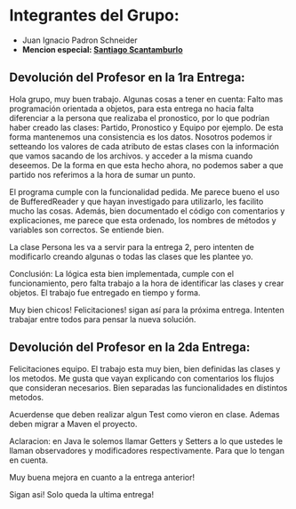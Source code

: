 # Integrantes del Grupo:
- Juan Ignacio Padron Schneider
- **Mencion especial: [Santiago Scantamburlo](https://github.com/santiagoScantamburlo)**

## Devolución del Profesor en la 1ra Entrega:

Hola grupo, muy buen trabajo.
Algunas cosas a tener en cuenta:
Falto mas programación orientada a objetos, para esta entrega no hacia falta diferenciar a la persona que realizaba el pronostico, por lo que podrían haber creado las clases: Partido, Pronostico y Equipo por ejemplo. De esta forma mantenemos una consistencia es los datos. Nosotros podemos ir setteando los valores de cada atributo de estas clases con la información que vamos sacando de los archivos. y acceder a la misma cuando deseemos. De la forma en que esta hecho ahora, no podemos saber a que partido nos referimos a la hora de sumar un punto.

El programa cumple con la funcionalidad pedida. Me parece bueno el uso de BufferedReader y que hayan investigado para utilizarlo, les facilito mucho las cosas.
Además, bien documentado el código con comentarios y explicaciones, me parece que esta ordenado, los nombres de métodos y variables son correctos. Se entiende bien.

La clase Persona les va a servir para la entrega 2, pero intenten de modificarlo creando algunas o todas las clases que les plantee yo.

Conclusión: La lógica esta bien implementada, cumple con el funcionamiento, pero falta trabajo a la hora de identificar las clases y crear objetos.
El trabajo fue entregado en tiempo y forma. 

Muy bien chicos! Felicitaciones! sigan así para la próxima entrega. 
Intenten trabajar entre todos para pensar la nueva solución.

## Devolución del Profesor en la 2da Entrega:
Felicitaciones equipo.
El trabajo esta muy bien, bien definidas las clases y los metodos.
Me gusta que vayan explicando con comentarios los flujos que consideran necesarios.
Bien separadas las funcionalidades en distintos metodos.

Acuerdense que deben realizar algun Test como vieron en clase.
Ademas deben migrar a Maven el proyecto.

Aclaracion: en Java le solemos llamar Getters y Setters a lo que ustedes le llaman observadores y modificadores respectivamente. Para que lo tengan en cuenta.

Muy buena mejora en cuanto a la entrega anterior!

Sigan asi! Solo queda la ultima entrega!
